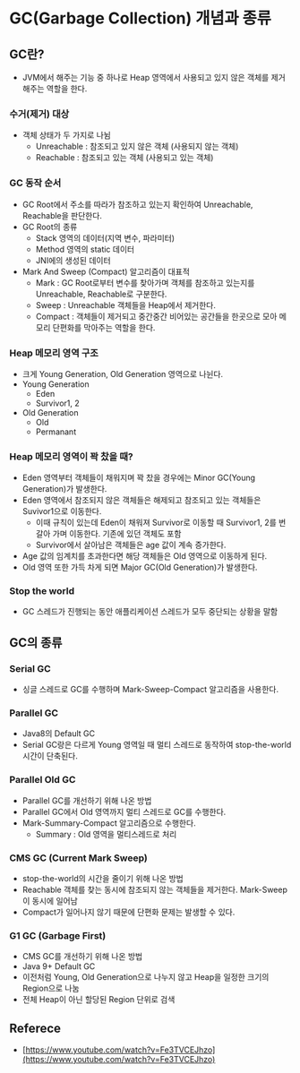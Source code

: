 # GC(Garbage Collection) 개념과 종류

## GC란?

- JVM에서 해주는 기능 중 하나로 Heap 영역에서 사용되고 있지 않은 객체를 제거해주는 역할을 한다.

### 수거(제거) 대상

- 객체 상태가 두 가지로 나뉨
    - Unreachable : 참조되고 있지 않은 객체 (사용되지 않는 객체)
    - Reachable :  참조되고 있는 객체 (사용되고 있는 객체)

### GC 동작 순서

- GC Root에서 주소를 따라가 참조하고 있는지 확인하여 Unreachable, Reachable을 판단한다.
- GC Root의 종류
    - Stack 영역의 데이터(지역 변수, 파라미터)
    - Method 영역의 static 데이터
    - JNI에의 생성된 데이터
- Mark And Sweep (Compact) 알고리즘이 대표적
    - Mark : GC Root로부터 변수를 찾아가며 객체를 참조하고 있는지를 Unreachable, Reachable로 구분한다.
    - Sweep : Unreachable 객체들을 Heap에서 제거한다.
    - Compact : 객체들이 제거되고 중간중간 비어있는 공간들을 한곳으로 모아 메모리 단편화를 막아주는 역할을 한다.

### Heap 메모리 영역 구조

- 크게 Young Generation, Old Generation 영역으로 나뉜다.
- Young Generation
    - Eden
    - Survivor1, 2
- Old Generation
    - Old
    - Permanant

### Heap 메모리 영역이 꽉 찼을 때?

- Eden 영역부터 객체들이 채워지며 꽉 찼을 경우에는 Minor GC(Young Generation)가 발생한다.
- Eden 영역에서 참조되지 않은 객체들은 해제되고 참조되고 있는 객체들은 Suvivor1으로 이동한다.
    - 이때 규칙이 있는데 Eden이 채워져 Survivor로 이동할 때 Survivor1, 2를 번갈아 가며 이동한다. 기존에 있던 객체도 포함
    - Survivor에서 살아남은 객체들은 age 값이 계속 증가한다.
- Age 값의 임계치를 초과한다면 해당 객체들은 Old 영역으로 이동하게 된다.
- Old 영역 또한 가득 차게 되면 Major GC(Old Generation)가 발생한다.

### Stop the world

- GC 스레드가 진행되는 동안 애플리케이션 스레드가 모두 중단되는 상황을 말함

## GC의 종류

### Serial GC

- 싱글 스레드로 GC를 수행하며 Mark-Sweep-Compact 알고리즘을 사용한다.

### Parallel GC

- Java8의 Default GC
- Serial GC랑은 다르게 Young 영역일 때 멀티 스레드로 동작하여 stop-the-world 시간이 단축된다.

### Parallel Old GC

- Parallel GC를 개선하기 위해 나온 방법
- Parallel GC에서 Old 영역까지 멀티 스레드로 GC를 수행한다.
- Mark-Summary-Compact 알고리즘으로 수행한다.
    - Summary : Old 영역을 멀티스레드로 처리

### CMS GC (Current Mark Sweep)

- stop-the-world의 시간을 줄이기 위해 나온 방법
- Reachable 객체를 찾는 동시에 참조되지 않는 객체들을 제거한다. Mark-Sweep이 동시에 일어남
- Compact가 일어나지 않기 때문에 단편화 문제는 발생할 수 있다.

### G1 GC (Garbage First)

- CMS GC를 개선하기 위해 나온 방법
- Java 9+ Default GC
- 이전처럼 Young, Old Generation으로 나누지 않고 Heap을 일정한 크기의 Region으로 나눔
- 전체 Heap이 아닌 할당된 Region 단위로 검색

## Referece

- [https://www.youtube.com/watch?v=Fe3TVCEJhzo](https://www.youtube.com/watch?v=Fe3TVCEJhzo)